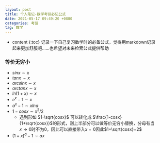 ```yaml
---
layout: post
title: 个人笔记-数学考研必记公式
date: 2021-05-17 09:49:20 +0800
categories: 考研
tag: 数学
---
```


* content
{:toc}
记录一下自己复习数学时的必备公式，觉得用markdown记录起来更加舒服吧……也希望对未来检索公式提供帮助

<!-- ![](https://latex.codecogs.com/gif.latex?) -->

### 等价无穷小

- $sinx \sim x$
- $tanx \sim x$
- $arcsinx \sim x$
- $arctanx \sim x$
- $ln(1+x) \sim x$
- $e^x-1 \sim x$
- $a^x-1 \sim xlna$
- $1-cosx \sim x^2/2$ 
  - 遇到形如 $1-\sqrt{cosx}$ 可以转化成 $\frac{1-cosx}{1+\sqrt{cosx}}$的形式，则上半部分可以做等价无穷小替换，分母有当$x\to0$时不为0，因此可以直接带入$x=0$因此$1+\sqrt{cosx}=2$ 
- $(1+x)^a-1 \sim ax$

